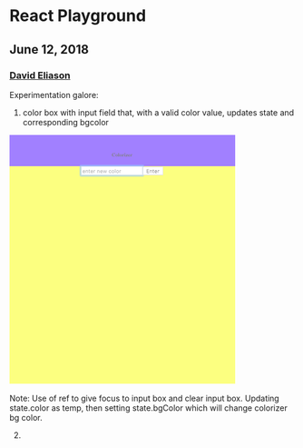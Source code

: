 # React Playground
## June 12, 2018
### [David Eliason](http://www.davethemaker.com)

Experimentation galore:

1. color box with input field that, with a valid color value, updates state and corresponding bgcolor

![color box](./src/img/color_box.png?raw=true  "color box")

Note: Use of ref to give focus to input box and clear input box. Updating state.color as temp, then setting state.bgColor which will change colorizer bg color.

2.